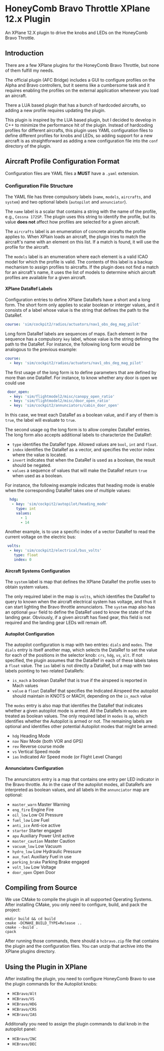 # HoneyComb Bravo Throttle XPlane 12.x Plugin

An XPlane 12.X plugin to drive the knobs and LEDs on the HoneyComb Bravo Throttle.

## Introduction

There are a few XPlane plugins for the HoneyComb Bravo Throttle, but none of them fulfill
my needs.

The official plugin (AFC Bridge) includes a GUI to configure profiles on the
Alpha and Bravo controllers, but it seems like a cumbersome task and it requires enabling
the profiles on the external application whenever you load an aircraft.

There a LUA based plugin that has a bunch of hardcoded aircrafts, so adding a new profile
requires updating the plugin.

This plugin is inspired by the LUA based plugin, but I decided to develop in C++ to minimize
the performance hit of the plugin. Instead of hardcoding profiles for different aircrafts,
this plugin uses YAML configuration files to define different profiles for knobs and LEDs,
so adding support for a new aircraft is as straightforward as adding a new configuration
file into the `conf` directory of the plugin.

## Aircraft Profile Configuration Format

Configuration files are YAML files a **MUST** have a `.yaml` extension.

### Configuration File Structure

The YAML file has three compulsory labels (`name`, `models`, `aircrafts`, and `system`) and two optional labels (`autopilot` and `annunciator`).

The `name` label is a scalar that contains a string with the name of the profile, e.g., `Cessna 172SP`.
The plugin uses this string to identify the profile, but its value **does not** affect how profiles are selected for a given aircraft.

The `aircrafts` label is an enumeration of concrete aircrafts the profile applies to.
When XPlain loads an aircraft, the plugin tries to match the aircraft's name with an element on this list.
If a match is found, it will use the profile for the aircraft.

The `models` label is an enumeration where each element is a valid ICAO model for which the profile is valid.
The contents of this label is a backup mechanism to assign profiles to aircrafts.
If the plugin does not find a match for an aircraft's name, it uses the list of models to determine which aircraft profiles are available for a given aircraft.

#### XPlane DataRef Labels

Configuration entries to define XPlane DataRefs have a short and a long form.
The short form only applies to scalar boolean or interger values, and it consists of a label whose value is the string that defines the path to the DataRef.
```yaml
course: 'sim/cockpit2/radios/actuators/nav1_obs_deg_mag_pilot'
```

Long form DataRef labels are sequences of maps. Each element in the sequence has a compulsory `key` label, whose value is the string defining the path to the DataRef.
For instance, the following long form would be analogous to the previous example:
```yaml
course:
  - key: 'sim/cockpit2/radios/actuators/nav1_obs_deg_mag_pilot' 
```

The first usage of the long form is to define parameters that are defined by more than one DataRef.
For instance, to know whether any door is open we could use
```yaml
 door_open:
  - key: 'sim/flightmodel2/misc/canopy_open_ratio'
  - key: 'sim/flightmodel2/misc/door_open_ratio'
  - key: 'sim/cockpit2/annunciators/cabin_door_open'
```
In this case, we treat each DataRef as a boolean value, and if any of them is `true`, the label will evaluate to `true`.

The second usage og the long form is to allow complex DataRef entries.
The long form also accepts additional labels to characterize the DataRef:
 - `type` identifies the DataRef type. Allowed values are `bool`, `int` and `float`.
 - `index` identifies the DataRef as a vector, and specifies the vector index where the value is located.
 - `invert` indicates that when the DataRef is used as a boolean, the result should be negated.
 - `values` a sequence of values that will make the DataRef return `true` when used as a boolean.

For instance, the following example indicates that heading mode is enable when the corresponding DataRef takes one of multiple values:
```yaml
  hdg:
   - key: 'sim/cockpit2/autopilot/heading_mode'
     type: int
     values: 
       - 1
       - 14
```

Another example, is to use a specific index of a vector DataRef to read the current voltage on the electric bus:
```yaml
 volts:
  - key: 'sim/cockpit2/electrical/bus_volts'
    type: float
    index: 0
```

#### Aircraft Systems Configuration

The `system` label is map that defines the XPlane DataRef the profile uses to obtain system values.

The only required label in the map is `volts`, which identifies the DataRef to query to known when the aircraft electrical system has
voltage, and thus it can start lighting the Bravo throttle annunciators.
The `system` map also has an optional `gear` field to define the DataRef used to know the state of the landing gear.
Obviously, if a given aircraft has fixed gear, this field is not required and the landing gear LEDs will remain off.

#### Autopilot Configuration

The autopilot configuration is map with two entries: `dials` and `modes`.
The `dials` entry is itself another map, which selects the DataRef to set the value for each of the positions in the selector knob:
`crs`, `hdg`, `vs`, `alt`.
If not specified, the plugin assumes that the DataRef in each of these labels takes a `float` value.
The `ias` label is not directly a DataRef, but a map with two labels pointing to two related DataRefs:
  - `is_mach` a boolean DataRef that is true if the airspeed is reported in Mach values
  - `value` a `float` DataRef that specifies the Indicated Airspeed the autopilot should maintain in KNOTS or MACH, depending on the `is_mach` value

The `modes` entry is also map that identifies the DataRef that indicates whether a given autopilot mode is armed.
All the DataRefs in `modes` are treated as boolean values.
The only required label in `modes` is `ap`, which identifies whether the Autopilot is armed or not.
The remaining labels are optional and identifies other potential Autopilot modes that might be armed:
  - `hdg` Heading Mode
  - `nav` Nav Mode (both VOR and GPS)
  - `rev` Reverse course mode
  - `vs` Vertical Speed mode
  - `ias` Indicated Air Speed mode (or Flight Level Change)

#### Annunciators Configuration

The annunciators entry is a map that contains one entry per LED indicator in the Bravo throttle.
As in the case of the autopilot modes, all DataRefs are interpreted as boolean values, and all labels in the `annunciator` map are optional:
 - `master_warn` Master Warning
 - `eng_fire` Engine Fire
 - `oil_low` Low Oil Pressure
 - `fuel_low` Low Fuel
 - `anti_ice` Anti-ice active
 - `starter` Starter engaged
 - `apu` Auxiliary Power Unit active
 - `master_caution` Master Caution
 - `vacuum_low` Low Vacuum
 - `hydro_low` Low Hydraulic Pressure
 - `aux_fuel` Auxiliary Fuel in use
 - `parking_brake` Parking Brake engaged
 - `volt_low` Low Voltage
 - `door_open` Open Door 

 ## Compiling from Source

 We use CMake to compile the plugin in all supported Operating Systems.
 After installing CMake, you only need to configure, build, and pack the project:
 ```
 mkdir build && cd build
 cmake -DCMAKE_BUILD_TYPE=Release ..
 cmake --build .
 cpack
 ```

 After running those commands, there should a `hcbravo.zip` file that contains the plugin and the configuration files.
 You can unzip that archive into the XPlane plugins directory.


 ## Using the Plugin in XPlane

 After installing the plugin, you need to configure HoneyComb Bravo to use the plugin commands for the Autopilot knobs:
  - `HCBravo/Alt`
  - `HCBravo/VS`
  - `HCBravo/HDG`
  - `HCBravo/CRS`
  - `HCBravo/IAS`

Additonally you need to assign the plugin commands to dial knob in the autopilot panel:
  - `HCBravo/INC`
  - `HCBravo/DEC` 